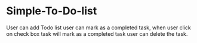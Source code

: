 # Simple-To-Do-list
User can add Todo list
user can mark as a completed task, when user click on check box task will mark as a completed task
user can delete the task.
